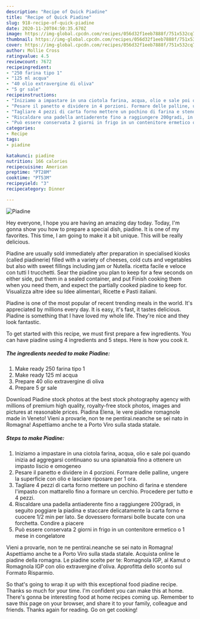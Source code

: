```yaml
---
description: "Recipe of Quick Piadine"
title: "Recipe of Quick Piadine"
slug: 918-recipe-of-quick-piadine
date: 2020-11-20T04:50:35.670Z
image: https://img-global.cpcdn.com/recipes/056d32f1eeb7888f/751x532cq70/piadine-recipe-main-photo.jpg
thumbnail: https://img-global.cpcdn.com/recipes/056d32f1eeb7888f/751x532cq70/piadine-recipe-main-photo.jpg
cover: https://img-global.cpcdn.com/recipes/056d32f1eeb7888f/751x532cq70/piadine-recipe-main-photo.jpg
author: Mollie Cross
ratingvalue: 4.5
reviewcount: 7672
recipeingredient:
- "250 farina tipo 1"
- "125 ml acqua"
- "40 olio extravergine di oliva"
- "5 gr sale"
recipeinstructions:
- "Iniziamo a impastare in una ciotola farina, acqua, olio e sale poi quando inizia ad aggregarsi continuano su una spianatoia fino a ottenere un impasto liscio e omogeneo"
- "Pesare il panetto e dividere in 4 porzioni. Formare delle palline, ungere la superficie con olio e lasciare riposare per 1 ora."
- "Tagliare 4 pezzi di carta forno mettere un pochino di farina e stendere l&#39;impasto con mattarello fino a formare un cerchio. Procedere per tutto e 4 pezzi."
- "Riscaldare una padella antiaderente fino a raggiungere 200gradi, in seguito poggiare la piadina e staccare delicatamente la carta forno e cuocere 1/2 min per lato. Se dovessero formarsi bolle bucate con una forchetta. Condire a piacere"
- "Può essere conservata 2 giorni in frigo in un contenitore ermetico o 1 mese in congelatore"
categories:
- Recipe
tags:
- piadine

katakunci: piadine 
nutrition: 166 calories
recipecuisine: American
preptime: "PT28M"
cooktime: "PT53M"
recipeyield: "3"
recipecategory: Dinner

---
```



![Piadine](https://img-global.cpcdn.com/recipes/056d32f1eeb7888f/751x532cq70/piadine-recipe-main-photo.jpg)

Hey everyone, I hope you are having an amazing day today. Today, I'm gonna show you how to prepare a special dish, piadine. It is one of my favorites. This time, I am going to make it a bit unique. This will be really delicious.

Piadine are usually sold immediately after preparation in specialised kiosks (called piadinerie) filled with a variety of cheeses, cold cuts and vegetables but also with sweet fillings including jam or Nutella. ricetta facile e veloce con tutti I trucchetti. Sear the piadine you plan to keep for a few seconds on either side, put them in a sealed container, and put Finish cooking them when you need them, and expect the partially cooked piadine to keep for. Visualizza altre idee su Idee alimentari, Ricette e Pasti italiani.

Piadine is one of the most popular of recent trending meals in the world. It's appreciated by millions every day. It is easy, it's fast, it tastes delicious. Piadine is something that I have loved my whole life. They're nice and they look fantastic.


To get started with this recipe, we must first prepare a few ingredients. You can have piadine using 4 ingredients and 5 steps. Here is how you cook it.

<!--inarticleads1-->

##### The ingredients needed to make Piadine:

1. Make ready 250 farina tipo 1
1. Make ready 125 ml acqua
1. Prepare 40 olio extravergine di oliva
1. Prepare 5 gr sale


Download Piadine stock photos at the best stock photography agency with millions of premium high quality, royalty-free stock photos, images and pictures at reasonable prices. Piadina Elena, le vere piadine romagnole made in Veneto! Vieni a provarle, non te ne pentirai.neanche se sei nato in Romagna! Aspettiamo anche te a Porto Viro sulla stada statale. 

<!--inarticleads2-->

##### Steps to make Piadine:

1. Iniziamo a impastare in una ciotola farina, acqua, olio e sale poi quando inizia ad aggregarsi continuano su una spianatoia fino a ottenere un impasto liscio e omogeneo
1. Pesare il panetto e dividere in 4 porzioni. Formare delle palline, ungere la superficie con olio e lasciare riposare per 1 ora.
1. Tagliare 4 pezzi di carta forno mettere un pochino di farina e stendere l&#39;impasto con mattarello fino a formare un cerchio. Procedere per tutto e 4 pezzi.
1. Riscaldare una padella antiaderente fino a raggiungere 200gradi, in seguito poggiare la piadina e staccare delicatamente la carta forno e cuocere 1/2 min per lato. Se dovessero formarsi bolle bucate con una forchetta. Condire a piacere
1. Può essere conservata 2 giorni in frigo in un contenitore ermetico o 1 mese in congelatore


Vieni a provarle, non te ne pentirai.neanche se sei nato in Romagna! Aspettiamo anche te a Porto Viro sulla stada statale. Acquista online le piadine della romagna. Le piadine scelte per te: Romagnola IGP, al Kamut o Romagnola IGP con olio extravergine d&#39;oliva. Approfitta dello sconto sul Formato Risparmio. 

So that's going to wrap it up with this exceptional food piadine recipe. Thanks so much for your time. I'm confident you can make this at home. There's gonna be interesting food at home recipes coming up. Remember to save this page on your browser, and share it to your family, colleague and friends. Thanks again for reading. Go on get cooking!
